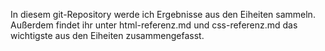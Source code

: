 In diesem git-Repository werde ich Ergebnisse aus den Eiheiten sammeln. Außerdem findet ihr unter html-referenz.md und css-referenz.md das wichtigste aus den Eiheiten zusammengefasst.